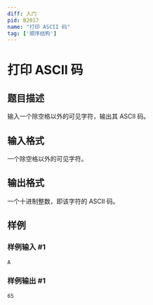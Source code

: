 ```yaml
---
diff: 入门
pid: B2017
name: "打印 ASCII 码"
tag: ['顺序结构']
---
```

# 打印 ASCII 码
## 题目描述

输入一个除空格以外的可见字符，输出其 ASCII 码。
## 输入格式

一个除空格以外的可见字符。
## 输出格式

一个十进制整数，即该字符的 ASCII 码。
## 样例

### 样例输入 #1
```
A
```
### 样例输出 #1
```
65
```
